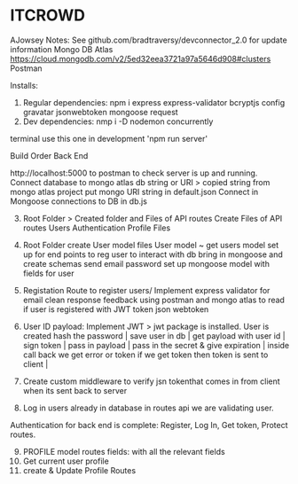 # ITCROWD

AJowsey Notes:
See github.com/bradtraversy/devconnector_2.0 for update information
Mongo DB Atlas https://cloud.mongodb.com/v2/5ed32eea3721a97a5646d908#clusters
Postman

Installs:

1. Regular dependencies: npm i express express-validator bcryptjs config gravatar jsonwebtoken mongoose request
2. Dev dependencies: nmp i -D nodemon concurrently

terminal use this one in development 'npm run server'

Build Order
Back End

http://localhost:5000 to postman to check server is up and running.
Connect database to mongo atlas db string or URI > copied string from mongo atlas project
put mongo URI string in default.json
Connect in Mongoose connections to DB in db.js

3. Root Folder > Created folder and Files of API routes
   Create Files of API routes
   Users
   Authentication
   Profile
   Files

4. Root Folder create User model files
   User model
   ~ get users model set up for end points to reg user to interact with db
   bring in mongoose and create schemas
   send email
   password
   set up mongoose model with fields for user

5. Registation Route to register users/ Implement express validator for email clean response feedback
   using postman and mongo atlas to read if user is registered with JWT token json webtoken

6. User ID payload: Implement JWT > jwt package is installed. User is created hash the password | save user in db | get payload with user id | sign token | pass in payload | pass in the secret & give expiration | inside call back we get error or token if we get token then token is sent to client |

7. Create custom middleware to verify jsn tokenthat comes in from client when its sent back to server
8. Log in users already in database in routes api we are validating user.

Authentication for back end is complete: Register, Log In, Get token, Protect routes. 

9. PROFILE model routes fields: with all the relevant fields 
10. Get current user profile 
11. create & Update Profile Routes
